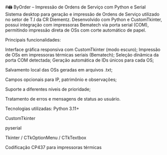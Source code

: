 
#🖨️ ByOrder – Impressão de Ordens de Serviço com Python e Serial
Sistema desktop para geração e impressão de Ordens de Serviço utilizado no setor de T.I da CR Diementz. Desenvolvido com Python e CustomTkinter, possui integração com impressoras Bematech via porta serial (COM), permitindo impressão direta de OSs com corte automático de papel.

Principais funcionalidades:

Interface gráfica responsiva com CustomTkinter (modo escuro);
Impressão de OSs em impressoras térmicas seriais (Bematech);
Seleção dinâmica da porta COM detectada;
Geração automática de IDs únicos para cada OS;

Salvamento local das OSs geradas em arquivos .txt;

Campos opcionais para IP, patrimônio e observações;

Suporte a diferentes níveis de prioridade;

Tratamento de erros e mensagens de status ao usuário.

Tecnologias utilizadas:
Python 3.11+

CustomTkinter

pyserial

Tkinter / CTkOptionMenu / CTkTextbox

Codificação CP437 para impressoras térmicas

